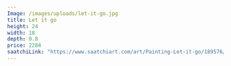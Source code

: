 ```yaml
---
Image: /images/uploads/let-it-go.jpg
title: Let it go
height: 24
width: 18
depth: 0.8
price: 2284
saatchiLink: "https://www.saatchiart.com/art/Painting-Let-it-go/189576/6942553/view"
---
```

